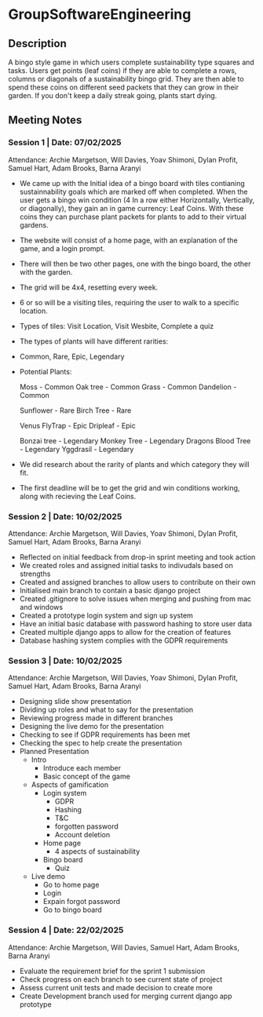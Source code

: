 # GroupSoftwareEngineering
## Description
A bingo style game in which users complete sustainability type squares and tasks. Users get points (leaf coins) if they are able to complete a rows, columns or diagonals of a sustainability bingo grid. They are then able to spend these coins on different seed packets that they can grow in their garden. If you don't keep a daily streak going, plants start dying. 


## Meeting Notes
### Session 1 | Date: 07/02/2025
Attendance: Archie Margetson, Will Davies, Yoav Shimoni, Dylan Profit, Samuel Hart, Adam Brooks, Barna Aranyi
- We came up with the Initial idea of a bingo board with tiles contianing sustainnability goals which are marked off when completed. When the user gets a bingo win condition (4 In a row either Horizontally, Vertically, or diagonally), they gain an in game currency: Leaf Coins. With these  coins they can purchase plant packets for plants to add to their virtual gardens.
- The website will consist of a home page, with an explanation of the game, and a login prompt.
- There will then be two other pages, one with the bingo board, the other with the garden.
- The grid will be 4x4, resetting every week.
- 6 or so will be a visiting tiles, requiring the user to walk to a specific location.
- Types of tiles:
   Visit Location, Visit Wesbite, Complete a quiz
- The types of plants will have different rarities:
- Common, Rare, Epic, Legendary

- Potential Plants:

  Moss - Common
  Oak tree - Common
  Grass - Common
  Dandelion - Common

  Sunflower - Rare
  Birch Tree - Rare

  Venus FlyTrap - Epic
  Dripleaf - Epic

  Bonzai tree - Legendary
  Monkey Tree - Legendary
  Dragons Blood Tree - Legendary
  Yggdrasil - Legendary

- We did research about the rarity of plants and which category they will fit.
- The first deadline will be to get the grid and win conditions working, along with recieving the Leaf Coins.

### Session 2 | Date: 10/02/2025
Attendance: Archie Margetson, Will Davies, Yoav Shimoni, Dylan Profit, Samuel Hart, Adam Brooks, Barna Aranyi
- Reflected on initial feedback from drop-in sprint meeting and took action
- We created roles and assigned initial tasks to indivudals based on strengths
- Created and assigned branches to allow users to contribute on their own
- Initialised main branch to contain a basic django project
- Created .gitignore to solve issues when merging and pushing from mac and windows
- Created a prototype login system and sign up system
- Have an initial basic database with password hashing to store user data
- Created multiple django apps to allow for the creation of features
- Database hashing system complies with the GDPR requirements

### Session 3 | Date: 10/02/2025
Attendance: Archie Margetson, Will Davies, Yoav Shimoni, Dylan Profit, Samuel Hart, Adam Brooks, Barna Aranyi
- Designing slide show presentation
- Dividing up roles and what to say for the presentation
- Reviewing progress made in different branches
- Designing the live demo for the presentation
- Checking to see if GDPR requirements has been met
- Checking the spec to help create the presentation
- Planned Presentation
   - Intro
     - Introduce each member
     - Basic concept of the game
   - Aspects of gamification
     - Login system
        - GDPR
        - Hashing
        - T&C
        - forgotten password
        - Account deletion
     - Home page
        - 4 aspects of sustainability 
     - Bingo board
        - Quiz
   - Live demo
     - Go to home page
     - Login
     - Expain forgot password
     - Go to bingo board

### Session 4 | Date: 22/02/2025
Attendance: Archie Margetson, Will Davies, Samuel Hart, Adam Brooks, Barna Aranyi
- Evaluate the requirement brief for the sprint 1 submission
- Check progress on each branch to see current state of project
- Assess current unit tests and made decision to create more
- Create Development branch used for merging current django app prototype
